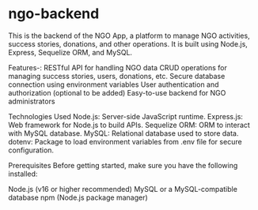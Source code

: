 # ngo-backend

This is the backend of the NGO App, a platform to manage NGO activities, success stories, donations, and other operations. It is built using Node.js, Express, Sequelize ORM, and MySQL.

Features-:
RESTful API for handling NGO data
CRUD operations for managing success stories, users, donations, etc.
Secure database connection using environment variables
User authentication and authorization (optional to be added)
Easy-to-use backend for NGO administrators

Technologies Used
Node.js: Server-side JavaScript runtime.
Express.js: Web framework for Node.js to build APIs.
Sequelize ORM: ORM to interact with MySQL database.
MySQL: Relational database used to store data.
dotenv: Package to load environment variables from .env file for secure configuration.

Prerequisites
Before getting started, make sure you have the following installed:

Node.js (v16 or higher recommended)
MySQL or a MySQL-compatible database
npm (Node.js package manager)
